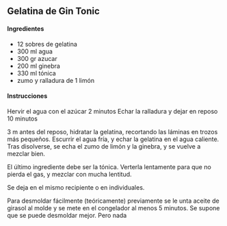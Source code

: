 ## Gelatina de Gin Tonic

#### **Ingredientes**

* 12 sobres de gelatina
* 300 ml agua
* 300 gr azucar
* 200 ml ginebra
* 330 ml tónica
* zumo y ralladura de 1 limón

#### **Instrucciones**

Hervir el agua con el azúcar 2 minutos
Echar la ralladura y dejar en reposo 10 minutos


3 m antes del reposo, hidratar la gelatina, recortando las láminas en trozos más pequeños. Escurrir el agua fría, y echar la gelatina en el agua caliente. Tras disolverse, se echa el zumo de limón y la ginebra, y se vuelve a mezclar bien. 

El último ingrediente debe ser la tónica. Verterla lentamente para que no pierda el gas, y mezclar con mucha lentitud. 

Se deja en el mismo recipiente o en individuales. 

Para desmoldar fácilmente (teóricamente) previamente se le unta aceite de girasol al molde y se mete en el congelador al menos 5 minutos. Se supone que se puede desmoldar mejor. Pero nada